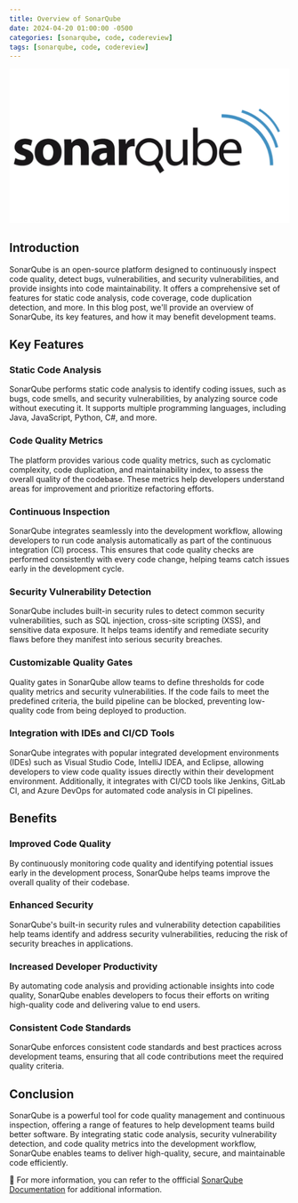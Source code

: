 ```yaml
---
title: Overview of SonarQube
date: 2024-04-20 01:00:00 -0500
categories: [sonarqube, code, codereview]
tags: [sonarqube, code, codereview]
---
```


![Overview of SonarQube](/assets/img/posts/2024/sonarqube_overview/sonarqube_overview.png)


## Introduction

SonarQube is an open-source platform designed to continuously inspect code quality, detect bugs, vulnerabilities, and security vulnerabilities, and provide insights into code maintainability. It offers a comprehensive set of features for static code analysis, code coverage, code duplication detection, and more. In this blog post, we'll provide an overview of SonarQube, its key features, and how it may benefit development teams.

## Key Features

### Static Code Analysis
SonarQube performs static code analysis to identify coding issues, such as bugs, code smells, and security vulnerabilities, by analyzing source code without executing it. It supports multiple programming languages, including Java, JavaScript, Python, C#, and more.

### Code Quality Metrics
The platform provides various code quality metrics, such as cyclomatic complexity, code duplication, and maintainability index, to assess the overall quality of the codebase. These metrics help developers understand areas for improvement and prioritize refactoring efforts.

### Continuous Inspection
SonarQube integrates seamlessly into the development workflow, allowing developers to run code analysis automatically as part of the continuous integration (CI) process. This ensures that code quality checks are performed consistently with every code change, helping teams catch issues early in the development cycle.

### Security Vulnerability Detection
SonarQube includes built-in security rules to detect common security vulnerabilities, such as SQL injection, cross-site scripting (XSS), and sensitive data exposure. It helps teams identify and remediate security flaws before they manifest into serious security breaches.

### Customizable Quality Gates
Quality gates in SonarQube allow teams to define thresholds for code quality metrics and security vulnerabilities. If the code fails to meet the predefined criteria, the build pipeline can be blocked, preventing low-quality code from being deployed to production.

### Integration with IDEs and CI/CD Tools
SonarQube integrates with popular integrated development environments (IDEs) such as Visual Studio Code, IntelliJ IDEA, and Eclipse, allowing developers to view code quality issues directly within their development environment. Additionally, it integrates with CI/CD tools like Jenkins, GitLab CI, and Azure DevOps for automated code analysis in CI pipelines.

## Benefits

### Improved Code Quality
By continuously monitoring code quality and identifying potential issues early in the development process, SonarQube helps teams improve the overall quality of their codebase.

### Enhanced Security
SonarQube's built-in security rules and vulnerability detection capabilities help teams identify and address security vulnerabilities, reducing the risk of security breaches in applications.

### Increased Developer Productivity
By automating code analysis and providing actionable insights into code quality, SonarQube enables developers to focus their efforts on writing high-quality code and delivering value to end users.

### Consistent Code Standards
SonarQube enforces consistent code standards and best practices across development teams, ensuring that all code contributions meet the required quality criteria.

## Conclusion

SonarQube is a powerful tool for code quality management and continuous inspection, offering a range of features to help development teams build better software. By integrating static code analysis, security vulnerability detection, and code quality metrics into the development workflow, SonarQube enables teams to deliver high-quality, secure, and maintainable code efficiently.


📝 For more information, you can refer to the offficial [SonarQube Documentation](https://docs.sonarsource.com/sonarqube/latest/) for additional information.
